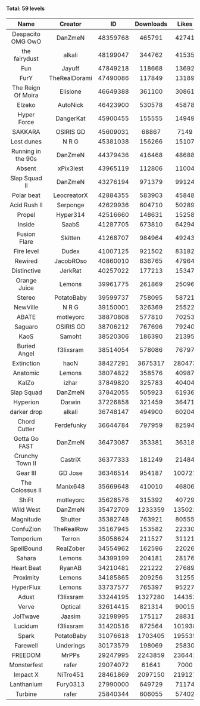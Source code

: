 #### Total: 59 levels

| Name | Creator | ID | Downloads | Likes |
|:---:|:---:|:---:|:---:|:---:|
| Despacito OMG OwO | DanZmeN | 48359768 | 465791 | 42741
| the fairydust | alkali | 48199047 | 344762 | 41535
| Fun | Jayuff | 47849218 | 118668 | 13692
| FurY | TheRealDorami | 47490086 | 117849 | 13189
| The Reign Of Moira | Elisione | 46649388 | 361100 | 30861
| Elzeko | AutoNick | 46423900 | 530578 | 45878
| Hyper Force | DangerKat | 45900455 | 155555 | 14949
| SAKKARA | OSIRIS GD | 45609031 | 68867 | 7149
| Lost dunes | N R G | 45381038 | 156266 | 15107
| Running in the 90s | DanZmeN | 44379436 | 416468 | 48688
| Absent | xPix3lest | 43965119 | 112806 | 11004
| Slap Squad II | DanZmeN | 43276194 | 971379 | 99124
| Polar beat | LeocreatorX | 42884355 | 583903 | 45848
| Acid Rush II | Serponge | 42629936 | 604710 | 50289
| Propel | Hyper314 | 42516660 | 148631 | 15258
| Inside | SaabS | 41287705 | 673810 | 64294
| Fusion Flare | Skitten | 41268707 | 984964 | 49243
| Fire level | Dudex | 41007125 | 921502 | 83182
| Rewired | JacobROso | 40860010 | 636765 | 47964
| Distinctive | JerkRat | 40257022 | 177213 | 15347
| Orange Juice | Lemons | 39961775 | 261869 | 25096
| Stereo | PotatoBaby | 39599737 | 758095 | 58721
| NewVille | N R G | 39150001 | 326369 | 25522
| ABATE | motleyorc | 38870808 | 577810 | 70253
| Saguaro | OSIRIS GD | 38706212 | 767696 | 79240
| KaoS | Samoht | 38520306 | 186390 | 21395
| Buried Angel | f3lixsram | 38514054 | 578086 | 76797
| Extinction | haoN | 38427291 | 3675317 | 280473
| Anatomic | Lemons | 38074822 | 358576 | 40987
| KaIZo | izhar | 37849820 | 325783 | 40404
| Slap Squad | DanZmeN | 37842055 | 505923 | 61936
| Hyperion | Darwin | 37226858 | 321459 | 36471
| darker drop | alkali | 36748147 | 494900 | 60204
| Chord Cutter | Ferdefunky | 36644784 | 797959 | 82594
| Gotta Go FAST | DanZmeN | 36473087 | 353381 | 36318
| Crunchy Town II | CastriX | 36377333 | 181249 | 21484
| Gear III | GD Jose | 36346514 | 954187 | 100721
| The Colossus II | Manix648 | 35669648 | 410010 | 46806
| ShiFt | motleyorc | 35628576 | 315392 | 40729
| Wild West | DanZmeN | 35472709 | 1233359 | 135021
| Magnitude | Shutter | 35382748 | 763921 | 80555
| ConfuZion | TheRealRow | 35167945 | 153582 | 22330
| Temporium | Terron | 35058624 | 211527 | 31121
| SpellBound | RealZober | 34554962 | 162596 | 22026
| Sahara | Lemons | 34399199 | 204181 | 28176
| Heart Beat | RyanAB | 34210481 | 221222 | 27689
| Proximity | Lemons | 34185865 | 209256 | 31255
| HyperFlux | Lemons | 33737577 | 765397 | 95227
| Adust | f3lixsram | 33244195 | 1327280 | 144352
| Verve | Optical | 32614415 | 821314 | 90015
| JolTwave | Jaasim | 32198995 | 175117 | 28831
| Lucidum | f3lixsram | 31420516 | 872564 | 101938
| Spark | PotatoBaby | 31076618 | 1703405 | 195535
| Farewell | Underings | 30173579 | 198069 | 25830
| FREEDOM | MrPPs | 29247995 | 2243859 | 236441
| Monsterfest | rafer | 29074072 | 61641 | 7000
| Impact X | NiTro451 | 28461869 | 2097150 | 219127
| Lanthanium | Fury0313 | 27990000 | 649729 | 71174
| Turbine | rafer | 25840344 | 606055 | 57402

